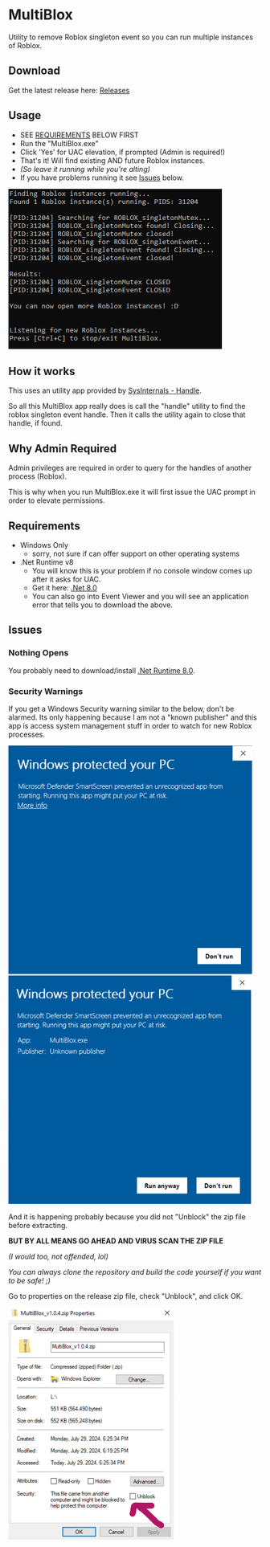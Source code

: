 # MultiBlox
 Utility to remove Roblox singleton event so you can run multiple instances of Roblox.

## Download
Get the latest release here: [Releases](https://github.com/rasp8erries/multiblox-cs/releases/latest)

## Usage
- SEE [REQUIREMENTS](#reqs) BELOW FIRST
- Run the "MultiBlox.exe" 
- Click 'Yes' for UAC elevation, if prompted (Admin is required!) 
- That's it! Will find existing AND future Roblox instances. 
- *(So leave it running while you're alting)*
- If you have problems running it see [Issues](#issues) below. 

![MultiBlox Success](/images/multiblox-success-v1.0.4.png)

## How it works
This uses an utility app provided by [SysInternals - Handle](https://learn.microsoft.com/en-us/sysinternals/downloads/handle). 

So all this MultiBlox app really does is call the "handle" utility to find the roblox singleton event handle. Then it calls the utility again to close that handle, if found. 

## Why Admin Required
Admin privileges are required in order to query for the handles of another process (Roblox). 

This is why when you run MultiBlox.exe it will first issue the UAC prompt in order to elevate permissions.

## <a name="reqs"></a>Requirements
- Windows Only
  - sorry, not sure if can offer support on other operating systems 
- .Net Runtime v8 
  - You will know this is your problem if no console window comes up after it asks for UAC. 
  - Get it here: [.Net 8.0](https://aka.ms/dotnet-core-applaunch?framework=Microsoft.NETCore.App&framework_version=8.0.0&arch=x64&rid=win10-x64)
  - You can also go into Event Viewer and you will see an application error that tells you to download the above.

## <a name="issues"></a>Issues
### Nothing Opens
You probably need to download/install [.Net Runtime 8.0](https://aka.ms/dotnet-core-applaunch?framework=Microsoft.NETCore.App&framework_version=8.0.0&arch=x64&rid=win10-x64).

### Security Warnings
If you get a Windows Security warning similar to the below, don't be alarmed. Its only happening because I am not a "known publisher" and this app is access system management stuff in order to watch for new Roblox processes. 

![ms-sec-1](/images/ms-security-1.png)![ms-sec-2](/images/ms-security-2.png) 

And it is happening probably because you did not "Unblock" the zip file before extracting.  

**BUT BY ALL MEANS GO AHEAD AND VIRUS SCAN THE ZIP FILE**  

*(I would too, not offended, lol)*  

*You can always clone the repository and build the code yourself if you want to be safe! ;)*

Go to properties on the release zip file, check "Unblock", and click OK. 

![unblock-zip](/images/multiblox-zip-props.png)